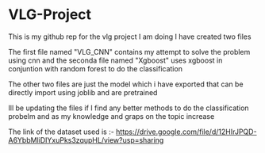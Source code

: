 # VLG-Project
This is my github rep for the vlg project I am doing
I have created two files

The first file named "VLG_CNN" contains my attempt to solve the problem using cnn and the seconda file named "Xgboost" uses xgboost in conjuntion with random forest to do the classification

The other two files are just the model which i have exported that can be directly import using joblib and are pretrained

Ill be updating the files if I find any better methods to do the classification probelm and as my knowledge and graps on the topic increase

The link of the dataset used is :- https://drive.google.com/file/d/12HIrJPQD-A6YbbMliDIYxuPks3zqupHL/view?usp=sharing
